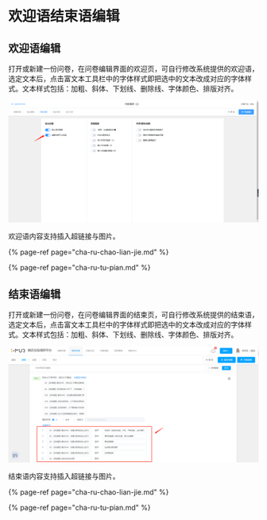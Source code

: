 # 欢迎语结束语编辑

## 欢迎语编辑

打开或新建一份问卷，在问卷编辑界面的欢迎页，可自行修改系统提供的欢迎语，选定文本后，点击富文本工具栏中的字体样式即把选中的文本改成对应的字体样式。文本样式包括：加粗、斜体、下划线、删除线、字体颜色、排版对齐。

![](../../.gitbook/assets/image%20%28340%29.png)

欢迎语内容支持插入超链接与图片。

{% page-ref page="cha-ru-chao-lian-jie.md" %}

{% page-ref page="cha-ru-tu-pian.md" %}

## 结束语编辑

打开或新建一份问卷，在问卷编辑界面的结束页，可自行修改系统提供的结束语，选定文本后，点击富文本工具栏中的字体样式即把选中的文本改成对应的字体样式。文本样式包括：加粗、斜体、下划线、删除线、字体颜色、排版对齐。

![](../../.gitbook/assets/image%20%28222%29.png)

结束语内容支持插入超链接与图片。

{% page-ref page="cha-ru-chao-lian-jie.md" %}

{% page-ref page="cha-ru-tu-pian.md" %}

